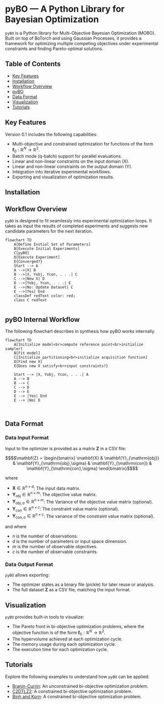 # pyBO — A Python Library for Bayesian Optimization
`pyBO` is a Python library for Multi-Objective Bayesian Optimization (MOBO). Built on top of BoTorch and using Gaussian Processes, it provides a framework 
for optimizing multiple competing objectives under experimental constraints and finding Pareto-optimal solutions.

## Table of Contents
- [Key Features](#key-features)
- [Installation](#installation)
- [Workflow Overview](#workflow-overview)
- [pyBO](#pybo-internal-workflow)
- [Data Format](#data-format)
- [Visualization](#visualization)
- [Tutorials](#tutorials)

## Key Features
Version 0.1 includes the following capabilities:
- Multi-objective and constrained optimization for functions of the form $\mathbf{f}_0: \mathbb{R}^N \rightarrow \mathbb{R}^2$.
- Batch mode (q-batch) support for parallel evaluations.
- Linear and non-linear constraints on the input domain (X).
- Linear and non-linear constraints on the output domain (Y).
- Integration into iterative experimental workflows.
- Exporting and visualization of optimization results.

## Installation


## Workflow Overview
`pyBO` is designed to fit seamlessly into experimental optimization loops. It takes as input the results of completed experiments and suggests new candidate parameters for the next iteration.

```mermaid
flowchart TD
    A[Define Initial Set of Parameters]
    B[Execute Initial Experiments]
    C[pyBO]
    D[Execute Experiment]
    E{Converged?}
    Start --> A
    A -->|X| B
    B -->|X, Yobj, Ycon, . . .| C
    C -->|New X| D
    D -->|Yobj, Ycon, . . .| E
    E -->|No: Update Dataset| C
    E -->|Yes| End
    classDef redText color: red;
    class C redText
    
```

## pyBO Internal Workflow
The following flowchart describes in synthesis how pyBO works internally.
```mermaid
flowchart TD
    A[Initialize model<br>compute reference point<br>initialize sampler]
    B[Fit model]
    C[Initialize partitioning<br>initialize acquisition function]
    D[Find new X]
    E{Does new X satisfy<br>input constraints?}
    
    Start --> |X, Yobj, Ycon, . . .| A
    A --> B
    B --> C
    C --> D
    D --> E
    E --> |Yes| End
    E --> |No| D
    
    
```

## Data Format

### Data Input Format
Input to the optimizer is provided as a matrix $\mathbf{Z}$ in a CSV file:

```math
$$\mathbf{Z} =
\begin{bmatrix}
\mathbf{X} &
\mathbf{Y}_{\mathrm{obj}} &
\mathbf{Y}_{\mathrm{obj},\sigma} &
\mathbf{Y}_{\mathrm{con}} &
\mathbf{Y}_{\mathrm{con},\sigma}
\end{bmatrix}$$
```


where 

- $\mathbf{X} \in \mathbb{R}^{n \times d}$: The input data matrix.
- $\mathbf{Y}_{\mathrm{obj}} \in \mathbb{R}^{n \times m}$: The objective 
  value matrix.
- $\mathbf{Y}_{\mathrm{obj, \sigma}} \in \mathbb{R}^{n \times m}$: The Variance 
  of the objective value matrix (optional).
- $\mathbf{Y}_{\mathrm{con}} \in \mathbb{R}^{n \times c}$: The constraint 
  value matrix (optional).
- $\mathbf{Y}_{\mathrm{con, \sigma}} \in \mathbb{R}^{n \times c}$: The variance 
  of the constraint value matrix (optional).

and where

- $n$ is the number of observations.
- $d$ is the number of parameters or input space dimension.
- $m$ is the number of observable objectives.
- $c$ is the number of observable constraints.

### Data Output Format

`pyBO` allows exporting:
- The optimizer states as a binary file (pickle) for later reuse or analysis.
- The full dataset $\mathbf{Z}$ as a CSV file, matching the input format.

## Visualization
`pyBO` provides built-in tools to visualize:
- The Pareto front in bi-objective optimization problems, where the objective function is of the form $\mathbf{f}_0: \mathbb{R}^N \rightarrow \mathbb{R}^2$.
- The hypervolume achieved at each optimization cycle.
- The memory usage during each optimization cycle.
- The execution time for each optimization cycle.

## Tutorials
Explore the following examples to understand how `pyBO` can be applied:

- [Branin-Currin](tutorials/BraninCurrin.py): An unconstrained bi-objective optimization problem.
- [C2DTLZ2](tutorials/C2DTLZ2.py): A constrained bi-objective optimization problem.
- [Binh and Korn](tutorials/BinhKorn.py): A constrained bi-objective optimization problem.
